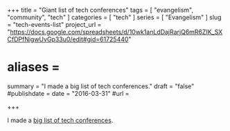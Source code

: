 +++
title = "Giant list of tech conferences"
tags = [ "evangelism", "community", "tech" ]
categories = [ "tech" ]
series = [ "Evangelism" ]
slug = "tech-events-list"
project_url = "https://docs.google.com/spreadsheets/d/10wk1anLdDajRarjQ6mR6ZIK_SXCfDPfNigwUvGp33u0/edit#gid=61725440"
# aliases = 
summary = "I made a big list of tech conferences."
draft = "false"
#publishdate =
date = "2016-03-31"
#url = 

+++

I made a [big list of tech conferences](https://docs.google.com/spreadsheets/d/10wk1anLdDajRarjQ6mR6ZIK_SXCfDPfNigwUvGp33u0/edit#gid=61725440).
